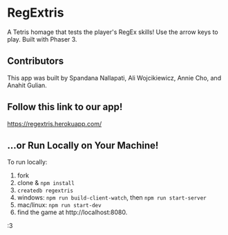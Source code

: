 # RegExtris

A Tetris homage that tests the player's RegEx skills! 
Use the arrow keys to play. Built with Phaser 3. 

## Contributors

This app was built by Spandana Nallapati, Ali Wojcikiewicz,
Annie Cho, and Anahit Gulian.

## Follow this link to our app!

https://regextris.herokuapp.com/

## ...or Run Locally on Your Machine!

To run locally: 
1. fork
2. clone & `npm install`
3. `createdb regextris`
4. windows: `npm run build-client-watch`, then `npm run start-server`
5. mac/linux: `npm run start-dev`   
6. find the game at http://localhost:8080. 

:3
